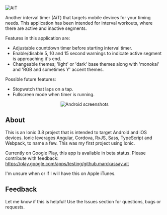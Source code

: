 ![AiT](resources/github/Ait180x180.png)

Another interval timer (AiT) that targets mobile devices for your timing needs.  This application has been intended for interval workouts, where there are active and inactive segments.

Features in this application are:
* Adjustable countdown timer before starting interval timer.
* Enable/disable 5, 10 and 15 second warnings to indicate active segment is approaching it's end.
* Changeable themes; 'light' or 'dark' base themes along with 'monokai' and 'RGB and sometimes Y' accent themes.

Possible future features:
* Stopwatch that laps on a tap.
* Fullscreen mode when timer is running.


<p align="center">
  <img src="resources/github/dark-monokai.png" alt="Android screenshots"/>
</p>

## About
This is an Ionic 3.8 project that is intended to target Android and iOS devices.  Ionic leverages Angular, Cordova, RxJS, Sass, TypeScript and Webpack, to name a few.  This was my first project using Ionic.

Currently on Google Play, this app is available in beta status.  Please contribute with feedback:
https://play.google.com/apps/testing/github.marckassay.ait

I'm unsure when or if I will have this on Apple iTunes.


## Feedback
Let me know if this is helpful!  Use the Issues section for questions, bugs or requests.
